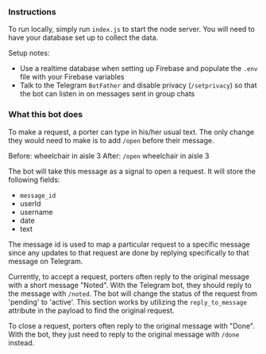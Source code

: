 ### Instructions
To run locally, simply run `index.js` to start the node server. You will need to have your database set up to collect the data.

Setup notes:
- Use a realtime database when setting up Firebase and populate the `.env` file with your Firebase variables
- Talk to the Telegram `BotFather` and disable privacy (`/setprivacy`) so that the bot can listen in on messages sent in group chats 

### What this bot does
To make a request, a porter can type in his/her usual text. The only change they would need to make is to add `/open` before their message.

Before: wheelchair in aisle 3
After: `/open` wheelchair in aisle 3

The bot will take this message as a signal to open a request. It will store the following fields:
- `message_id`
- userId
- username
- date
- text

The message id is used to map a particular request to a specific message since any updates to that request are done by replying specifically to that message on Telegram.

Currently, to accept a request, porters often reply to the original message with a short message "Noted". With the Telegram bot, they should reply to the message with `/noted`. The bot will change the status of the request from 'pending' to 'active'. This section works by utilizing the `reply_to_message` attribute in the payload to find the original request.

To close a request, porters often reply to the original message with "Done". With the bot, they just need to reply to the original message with `/done` instead.
